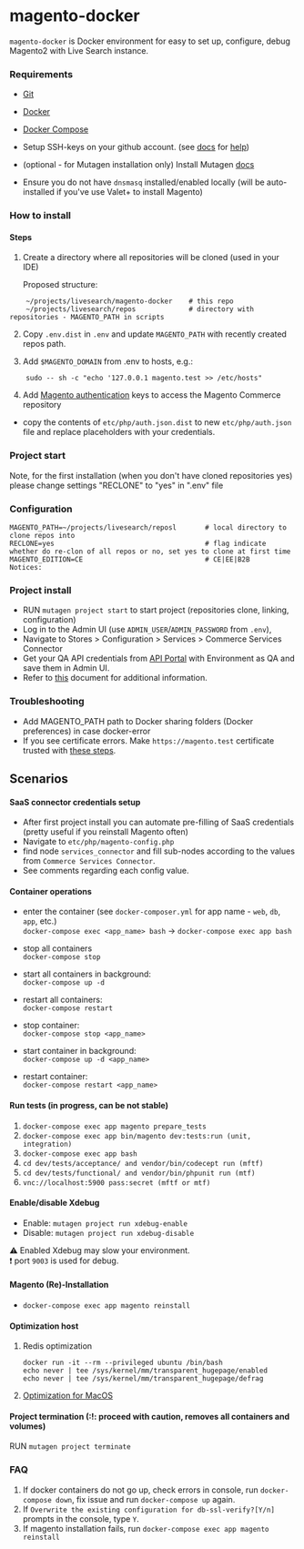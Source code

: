 # magento-docker

`magento-docker` is Docker environment for easy to set up, configure, debug Magento2 with Live Search instance.

### Requirements

* [Git](https://git-scm.com/book/en/v2/Getting-Started-Installing-Git)
* [Docker](https://docs.docker.com/)
* [Docker Compose](https://docs.docker.com/compose/install/)
* Setup SSH-keys on your github account. (see [docs](https://help.github.com/en/github/authenticating-to-github/generating-a-new-ssh-key-and-adding-it-to-the-ssh-agent)  for [help](https://help.github.com/en/github/authenticating-to-github/adding-a-new-ssh-key-to-your-github-account))

* (optional - for Mutagen installation only) Install Mutagen [docs](https://mutagen.io/documentation/introduction/installation)
* Ensure you do not have `dnsmasq` installed/enabled locally (will be auto-installed if you've use Valet+ to install Magento)


### How to install

#### Steps
1. Create a directory where all repositories will be cloned (used in your IDE)
 
    Proposed structure:
```
    ~/projects/livesearch/magento-docker    # this repo
    ~/projects/livesearch/repos             # directory with repositories - MAGENTO_PATH in scripts
```

2. Copy `.env.dist` in `.env` and update `MAGENTO_PATH` with recently created repos path.

3. Add `$MAGENTO_DOMAIN` from .env to hosts, e.g.:

```
    sudo -- sh -c "echo '127.0.0.1 magento.test >> /etc/hosts"
```

4. Add [Magento authentication](https://marketplace.magento.com/customer/accessKeys/) keys to access the Magento Commerce repository
 * copy the contents of `etc/php/auth.json.dist` to new `etc/php/auth.json` file and replace placeholders with your credentials.

### Project start

Note, for the first installation (when you don't have cloned repositories yes) please change settings "RECLONE" to "yes" in ".env" file

### Configuration

    MAGENTO_PATH=~/projects/livesearch/reposl       # local directory to clone repos into
    RECLONE=yes                                     # flag indicate whether do re-clon of all repos or no, set yes to clone at first time
    MAGENTO_EDITION=CE                              # CE|EE|B2B
    Notices:

### Project install

* RUN `mutagen project start` to start project (repositories clone, linking, configuration)
* Log in to the Admin UI (use `ADMIN_USER`/`ADMIN_PASSWORD` from `.env`), 
* Navigate to Stores > Configuration > Services > Commerce Services Connector
* Get your QA API credentials from [API Portal](https://account-stage.magedevteam.com/apiportal/index/index/) with Environment as QA and save them in Admin UI.
* Refer to [this](https://devdocs.magento.com/live-search/config-connect.html) document for additional information.

### Troubleshooting
   * Add MAGENTO_PATH path to Docker sharing folders (Docker preferences) in case docker-error
   * If you see certificate errors. Make `https://magento.test` certificate trusted with [these steps](https://support.pkware.com/home/sfd/15.7/macos/macos-how-to/macos-trusting-a-ssl-certificate).
## Scenarios

#### SaaS connector credentials setup

* After first project install you can automate pre-filling of SaaS credentials (pretty useful if you reinstall Magento often)
* Navigate to `etc/php/magento-config.php`
* find node `services_connector` and fill sub-nodes according to the values from `Commerce Services Connector`. 
* See comments regarding each config value. 

#### Container operations

* enter the container (see `docker-composer.yml` for app name - `web`, `db`, `app`, etc.)  
`docker-compose exec <app_name> bash` -> `docker-compose exec app bash`

* stop all containers  
`docker-compose stop`

* start all containers in background:  
`docker-compose up -d`

* restart all containers:   
`docker-compose restart` 

* stop container:  
`docker-compose stop <app_name>`

* start container in background:  
`docker-compose up -d <app_name>`

* restart container:  
`docker-compose restart <app_name>`

#### Run tests (in progress, can be not stable)

1. `docker-compose exec app magento prepare_tests`
2. `docker-compose exec app bin/magento dev:tests:run (unit, integration)`
3. `docker-compose exec app bash`
4. `cd dev/tests/acceptance/ and vendor/bin/codecept run (mftf)`
5. `cd dev/tests/functional/ and vendor/bin/phpunit run (mtf)`
6. `vnc://localhost:5900 pass:secret (mftf or mtf)`

#### Enable/disable Xdebug 

* Enable: `mutagen project run xdebug-enable`
* Disable: `mutagen project run xdebug-disable`

:warning: Enabled Xdebug may slow your environment.  
:exclamation: port `9003` is used for debug. 

#### Magento (Re)-Installation

* `docker-compose exec app magento reinstall`

#### Optimization host

1. Redis optimization 
    ```
    docker run -it --rm --privileged ubuntu /bin/bash
    echo never | tee /sys/kernel/mm/transparent_hugepage/enabled
    echo never | tee /sys/kernel/mm/transparent_hugepage/defrag
    ```
2. [Optimization for MacOS](https://gist.github.com/tombigel/d503800a282fcadbee14b537735d202c)

#### Project termination (:!: proceed with caution, removes all containers and volumes)

RUN `mutagen project terminate`

### FAQ
1. If docker containers do not go up, check errors in console, run `docker-compose down`, fix issue and run `docker-compose up` again.
2. If `Overwrite the existing configuration for db-ssl-verify?[Y/n]` prompts in the console, type `Y`.
3. If magento installation fails, run `docker-compose exec app magento reinstall`
